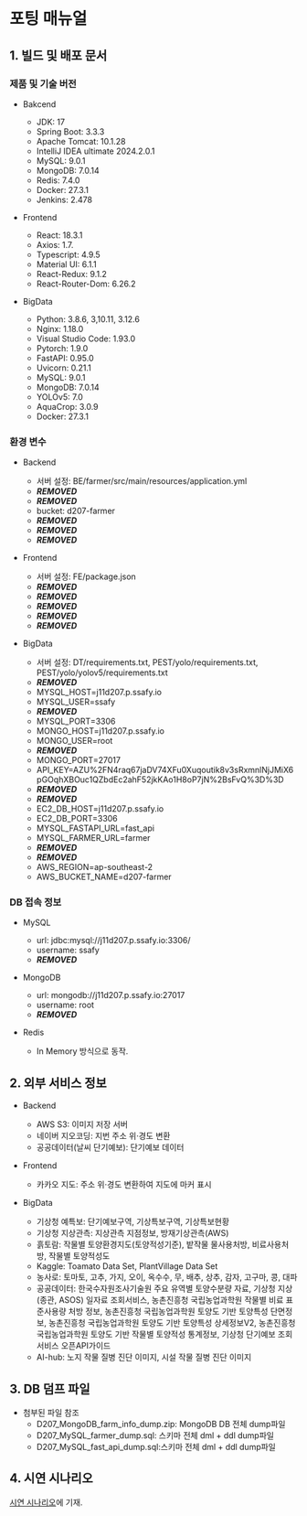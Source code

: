 # 포팅 매뉴얼

## 1. 빌드 및 배포 문서

### 제품 및 기술 버전

- Bakcend

  - JDK: 17
  - Spring Boot: 3.3.3
  - Apache Tomcat: 10.1.28
  - IntelliJ IDEA ultimate 2024.2.0.1
  - MySQL: 9.0.1
  - MongoDB: 7.0.14
  - Redis: 7.4.0
  - Docker: 27.3.1
  - Jenkins: 2.478

- Frontend

  - React: 18.3.1
  - Axios: 1.7.
  - Typescript: 4.9.5
  - Material UI: 6.1.1
  - React-Redux: 9.1.2
  - React-Router-Dom: 6.26.2

- BigData

  - Python: 3.8.6, 3,10.11, 3.12.6
  - Nginx: 1.18.0
  - Visual Studio Code: 1.93.0
  - Pytorch: 1.9.0
  - FastAPI: 0.95.0
  - Uvicorn: 0.21.1
  - MySQL: 9.0.1
  - MongoDB: 7.0.14
  - YOLOv5: 7.0
  - AquaCrop: 3.0.9
  - Docker: 27.3.1

### 환경 변수

- Backend

  - 서버 설정: BE/farmer/src/main/resources/application.yml
  - ***REMOVED***
  - ***REMOVED***
  - bucket: d207-farmer
  - ***REMOVED***
  - ***REMOVED***
  - ***REMOVED***

- Frontend

  - 서버 설정: FE/package.json
  - ***REMOVED***
  - ***REMOVED***
  - ***REMOVED***
  - ***REMOVED***
  - ***REMOVED***

- BigData

  - 서버 설정: DT/requirements.txt, PEST/yolo/requirements.txt, PEST/yolo/yolov5/requirements.txt
  - ***REMOVED***
  - MYSQL_HOST=j11d207.p.ssafy.io
  - MYSQL_USER=ssafy
  - ***REMOVED***
  - MYSQL_PORT=3306
  - MONGO_HOST=j11d207.p.ssafy.io
  - MONGO_USER=root
  - ***REMOVED***
  - MONGO_PORT=27017
  - API_KEY=AZU%2FN4raq67jaDV74XFu0Xuqoutik8v3sRxmnlNjJMiX6pGOqhXBOuc1QZbdEc2ahF52jkKAo1H8oP7jN%2BsFvQ%3D%3D
  - ***REMOVED***
  - ***REMOVED***
  - EC2_DB_HOST=j11d207.p.ssafy.io
  - EC2_DB_PORT=3306
  - MYSQL_FASTAPI_URL=fast_api
  - MYSQL_FARMER_URL=farmer
  - ***REMOVED***
  - ***REMOVED***
  - AWS_REGION=ap-southeast-2
  - AWS_BUCKET_NAME=d207-farmer

### DB 접속 정보

- MySQL

  - url: jdbc:mysql://j11d207.p.ssafy.io:3306/
  - username: ssafy
  - ***REMOVED***

- MongoDB

  - url: mongodb://j11d207.p.ssafy.io:27017
  - username: root
  - ***REMOVED***

- Redis
  - In Memory 방식으로 동작.

## 2. 외부 서비스 정보

- Backend

  - AWS S3: 이미지 저장 서버
  - 네이버 지오코딩: 지번 주소 위·경도 변환
  - 공공데이터(날씨 단기예보): 단기예보 데이터

- Frontend

  - 카카오 지도: 주소 위·경도 변환하여 지도에 마커 표시

- BigData

  - 기상청 예특보: 단기예보구역, 기상특보구역, 기상특보현황
  - 기상청 지상관측: 지상관측 지점정보, 방재기상관측(AWS)
  - 흙토람: 작물별 토양환경지도(토양적성기준), 밭작물 물사용처방, 비료사용처방, 작물별 토양적성도
  - Kaggle: Toamato Data Set, PlantVillage Data Set
  - 농사로: 토마토, 고추, 가지, 오이, 옥수수, 무, 배추, 상추, 감자, 고구마, 콩, 대파
  - 공공데이터: 한국수자원조사기술원 주요 유역별 토양수분량 자료, 기상청 지상(종관, ASOS) 일자료 조회서비스, 농촌진흥청 국립농업과학원 작물별 비료 표준사용량 처방 정보, 농촌진흥청 국립농업과학원 토양도 기반 토양특성 단면정보, 농촌진흥청 국립농업과학원 토양도 기반 토양특성 상세정보V2, 농촌진흥청 국립농업과학원 토양도 기반 작물별 토양적성 통계정보, 기상청 단기예보 조회 서비스 오픈API가이드
  - AI-hub: 노지 작물 질병 진단 이미지, 시설 작물 질병 진단 이미지

## 3. DB 덤프 파일

- 첨부된 파일 참조
  - D207_MongoDB_farm_info_dump.zip: MongoDB DB 전체 dump파일
  - D207_MySQL_farmer_dump.sql: 스키마 전체 dml + ddl dump파일
  - D207_MySQL_fast_api_dump.sql:스키마 전체 dml + ddl dump파일

## 4. 시연 시나리오

[시연 시나리오](https://lab.ssafy.com/s11-bigdata-recom-sub1/S11P21D207/-/blob/master/exec/Scenarios.md?ref_type=heads)에 기재.
